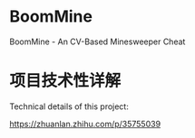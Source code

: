 # BoomMine
BoomMine - An CV-Based Minesweeper Cheat
# 项目技术性详解
Technical details of this project:

https://zhuanlan.zhihu.com/p/35755039


